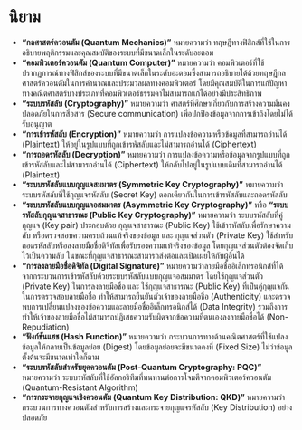 # นิยาม
- __“กลศาสตร์ควอนตัม (Quantum Mechanics)”__ หมายความว่า ทฤษฎีทางฟิสิกส์ที่ใช้ในการอธิบายพฤติกรรมและคุณสมบัติของระบบที่มีขนาดเล็กในระดับอะตอม
- __“คอมพิวเตอร์ควอนตัม (Quantum Computer)”__ หมายความว่า คอมพิวเตอร์ที่ใช้ปรากฏการณ์ทางฟิสิกส์ของระบบที่มีขนาดเล็กในระดับอะตอมซึ่งสามารถอธิบายได้ด้วยทฤษฎีกลศาสตร์ควอนตัมในการคำนวณและประมวลผลทางคอมพิวเตอร์ โดยมีคุณสมบัติในการแก้ปัญหาทางคณิตศาสตร์บางประเภทที่คอมพิวเตอร์ธรรมดาไม่สามารถแก้ได้อย่างมีประสิทธิภาพ
- __“ระบบรหัสลับ (Cryptography)”__ หมายความว่า ศาสตร์ที่ศึกษาเกี่ยวกับการสร้างความมั่นคงปลอดภัยในการสื่อสาร (Secure communication) เพื่อปกป้องข้อมูลจากการเข้าถึงโดยไม่ได้รับอนุญาต
- __“การเข้ารหัสลับ (Encryption)”__ หมายความว่า การแปลงข้อความหรือข้อมูลที่สามารถอ่านได้ (Plaintext) ให้อยู่ในรูปแบบที่ถูกเข้ารหัสลับและไม่สามารถอ่านได้ (Ciphertext)
- __“การถอดรหัสลับ (Decryption)”__ หมายความว่า การแปลงข้อความหรือข้อมูลจากรูปแบบที่ถูกเข้ารหัสลับและไม่สามารถอ่านได้ (Ciphertext) ให้กลับไปอยู่ในรูปแบบเดิมที่สามารถอ่านได้ (Plaintext)
- __“ระบบรหัสลับแบบกุญแจสมมาตร (Symmetric Key Cryptography)”__ หมายความว่า ระบบรหัสลับที่ใช้กุญแจรหัสลับ (Secret Key) ดอกเดียวกันในการเข้ารหัสลับและถอดรหัสลับ
- __“ระบบรหัสลับแบบกุญแจอสมมาตร (Asymmetric Key Cryptography)”__ หรือ __“ระบบรหัสลับกุญแจสาธารณะ (Public Key Cryptography)”__ หมายความว่า ระบบรหัสลับที่คู่กุญแจ (Key pair) ประกอบด้วย กุญแจสาธารณะ (Public Key) ใช้เข้ารหัสลับเพื่อรักษาความลับ หรือตรวจสอบความครบถ้วนแท้จริงของข้อมูล และ กุญแจส่วนตัว (Private Key) ใช้สำหรับถอดรหัสลับหรือลงลายมือชื่อดิจิทัลเพื่อรับรองความแท้จริงของข้อมูล โดยกุญแจส่วนตัวต้องจัดเก็บไว้เป็นความลับ ในขณะที่กุญแจสาธารณะสามารถส่งต่อและเปิดเผยให้กับผู้อื่นได้
- __“การลงลายมือชื่อดิจิทัล (Digital Signature)”__ หมายความว่าลายมือชื่ออิเล็กทรอนิกส์ที่ได้จากกระบวนการเข้ารหัสลับด้วยระบบรหัสลับแบบกุญแจอสมมาตร โดยใช้กุญแจส่วนตัว (Private Key) ในการลงลายมือชื่อ และ ใช้กุญแจสาธารณะ (Public Key) ที่เป็นคู่กุญแจกัน ในการตรวจสอบลายมือชื่อ ทำให้สามารถยืนยันตัวเจ้าของลายมือชื่อ (Authenticity) และตรวจพบการเปลี่ยนแปลงของข้อความและลายมือชื่ออิเล็กทรอนิกส์ได้ (Data Integrity) รวมถึงการทำให้เจ้าของลายมือชื่อไม่สามารถปฏิเสธความรับผิดจากข้อความที่ตนเองลงลายมือชื่อได้ (Non-Repudiation)
- __“ฟังก์ชันแฮช (Hash Function)”__ หมายความว่า กระบวนการทางด้านคณิตศาสตร์ที่ใช้แปลงข้อมูลให้กลายเป็นข้อมูลย่อย (Digest) โดยข้อมูลย่อยจะมีขนาดคงที่ (Fixed Size) ไม่ว่าข้อมูลตั้งต้นจะมีขนาดเท่าใดก็ตาม
- __“ระบบรหัสลับสำหรับยุคควอนตัม (Post-Quantum Cryptography: PQC)”__ หมายความว่า ระบบรหัสลับที่ใช้อัลกอริทึมที่ทนทานต่อการโจมตีจากคอมพิวเตอร์ควอนตัม (Quantum-Resistant Algorithm)
- __“การกระจายกุญแจเชิงควอนตัม (Quantum Key Distribution: QKD)”__ หมายความว่ากระบวนการทางควอนตัมสำหรับการสร้างและกระจายกุญแจรหัสลับ (Key Distribution) อย่างปลอดภัย